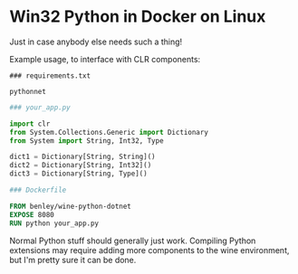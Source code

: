 # Win32 Python in Docker on Linux

Just in case anybody else needs such a thing!

Example usage, to interface with CLR components:

```
### requirements.txt

pythonnet
```

```python
### your_app.py

import clr
from System.Collections.Generic import Dictionary
from System import String, Int32, Type

dict1 = Dictionary[String, String]()
dict2 = Dictionary[String, Int32]()
dict3 = Dictionary[String, Type]()
```

```dockerfile
### Dockerfile

FROM benley/wine-python-dotnet
EXPOSE 8080
RUN python your_app.py
```

Normal Python stuff should generally just work.  Compiling Python extensions
may require adding more components to the wine environment, but I'm pretty sure
it can be done.
